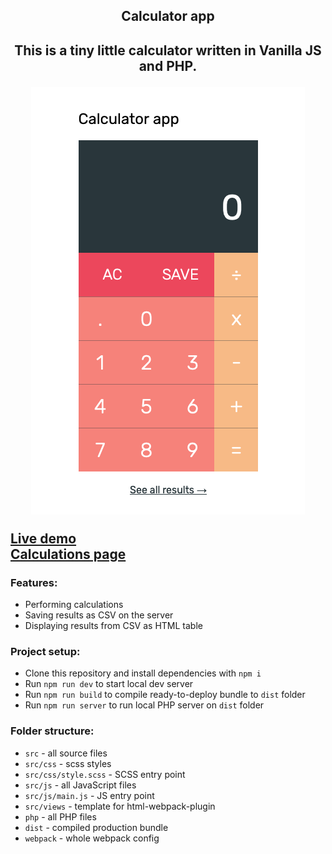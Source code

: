 <h2 align="center">Calculator app<h2>

<p align="center">This is a tiny little calculator written in Vanilla JS and PHP.</p>

<p align="center">
  <img alt="calculator app" src="./demo/demo.png">
</p>

[**Live demo**]() <br>
[**Calculations page**]()

### Features:
- Performing calculations
- Saving results as CSV on the server
- Displaying results from CSV as HTML table

### Project setup:
- Clone this repository and install dependencies with `npm i` <br>
- Run `npm run dev` to start local dev server <br>
- Run `npm run build` to compile ready-to-deploy bundle to `dist` folder <br>
- Run `npm run server` to run local PHP server on `dist` folder

### Folder structure:
- `src` - all source files <br>
- `src/css` - scss styles <br>
- `src/css/style.scss` - SCSS entry point <br>
- `src/js` - all JavaScript files <br>
- `src/js/main.js` - JS entry point <br>
- `src/views` - template for html-webpack-plugin <br>
- `php` - all PHP files <br>
- `dist` - compiled production bundle <br>
- `webpack` - whole webpack config